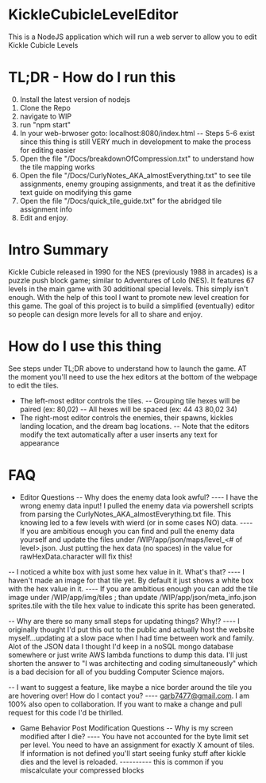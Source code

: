 # KickleCubicleLevelEditor
This is a NodeJS application which will run a web server to allow you to edit Kickle Cubicle Levels

# TL;DR - How do I run this
0) Install the latest version of nodejs
1) Clone the Repo
2) navigate to WIP
3) run "npm start"
4) In your web-brwoser goto: localhost:8080/index.html
-- Steps 5-6 exist since this thing is still VERY much in development to make the process for editing easier
5) Open the file "<root of this repo>/Docs/breakdownOfCompression.txt" to understand how the tile mapping works
6) Open the file "<root of this repo>/Docs/CurlyNotes_AKA_almostEverything.txt" to see tile assignments, enemy grouping assignments, and treat it as the definitive text guide on modifying this game
7) Open the file "<root of this repo>/Docs/quick_tile_guide.txt" for the abridged tile assignment info 
8) Edit and enjoy.

# Intro Summary
Kickle Cubicle released in 1990 for the NES (previously 1988 in arcades) is a puzzle push block game; similar to Adventures of Lolo (NES). It features 67 levels in the main game with 30 additional special levels. This simply isn't enough.
With the help of this tool I want to promote new level creation for this game.
The goal of this project is to build a simplified (eventually) editor so people can design more levels for all to share and enjoy.

# How do I use this thing
See steps under TL;DR above to understand how to launch the game.
AT the moment you'll need to use the hex editors at the bottom of the webpage to edit the tiles.
- The left-most editor controls the tiles.
-- Grouping tile hexes will be paired (ex: 80,02)
-- All hexes will be spaced (ex: 44 43 80,02 34)
- The right-most editor controls the enemies, their spawns, kickles landing location, and the dream bag locations.
-- Note that the editors modify the text automatically after a user inserts any text for appearance


# FAQ
 - Editor Questions
 -- Why does the enemy data look awful?
 ---- I have the wrong enemy data input! I pulled the enemy data via powershell scripts from parsing the CurlyNotes_AKA_almostEverything.txt file. This knowing led to a few levels with wierd (or in some cases NO) data.
 ---- If you are ambitious enough you can find and pull the enemy data yourself and update the files under <root of this repo>/WIP/app/json/maps/level_<# of level>.json. Just putting the hex data (no spaces) in the value for rawHexData.character will fix this!
 
 -- I noticed a white box with just some hex value in it. What's that?
 ---- I haven't made an image for that tile yet. By default it just shows a white box with the hex value in it.
 ---- If you are ambitious enough you can add the tile image under <root of this repo>/WIP/app/img/tiles ; than update <root of this repo>/WIP/app/json/meta_info.json sprites.tile with the tile hex value to indicate this sprite has been generated.
 
 -- Why are there so many small steps for updating things? Why!?
 ---- I originally thought I'd put this out to the public and actually host the website myself...updating at a slow pace when I had time between work and family. Alot of the JSON data I thought I'd keep in a noSQL mongo database somewhere or just write AWS lambda functions to dump this data. I'll just shorten the answer to "I was architecting and coding simultaneously" which is a bad decision for all of you budding Computer Science majors.
 
 -- I want to suggest a feature, like maybe a nice border around the tile you are hovering over! How do I contact you?
 ---- garb7477@gmail.com. I am 100% also open to collaboration. If you want to make a change and pull request for this code I'd be thirlled.
 
 - Game Behavior Post Modification Questions
 -- Why is my screen modified after I die?
 ---- You have not accounted for the byte limit set per level. You need to have an assignment for exactly X amount of tiles. If information is not defined you'll start seeing funky stuff after kickle dies and the level is reloaded.
 ---------- this is common if you miscalculate your compressed blocks

